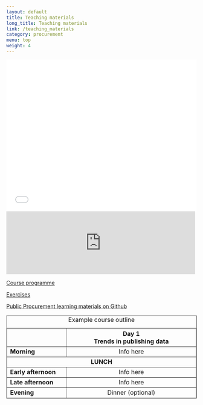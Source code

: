 ```yaml
---
layout: default
title: Teaching materials
long_title: Teaching materials
link: /teaching_materials
category: procurement
menu: top
weight: 4
---
```


<section>

<iframe style="float:left; max-width:100%;" width="600px" height="400px" class="scribd_iframe_embed" src="scribd_iframe_embed" src="https://www.scribd.com/embeds/246221136/content?start_page=1&view_mode=slideshow&access_key=key-nr5jnqwqoaaMLPEpKNXT&show_recommendations=true" data-auto-height="false" data-aspect-ratio="1.3308714918759232" scrolling="no" id="doc_74077" frameborder="0"></iframe>
 

<iframe style="float-right; max-width:100%;" width="500px" height="166" scrolling="no" frameborder="no" src="https://w.soundcloud.com/player/?url=https%3A//api.soundcloud.com/tracks/131148726&amp;color=ff5500&amp;auto_play=false&amp;hide_related=false&amp;show_comments=true&amp;show_user=true&amp;show_reposts=false"></iframe>

</section>

</section>

[Course programme](https://docs.google.com/document/d/1tflzxZEURTGDh3wfCqlzauv8R_iSySlE8Qmh4amLTFY/edit?usp=sharing)

[Exercises]()

[Public Procurement learning materials on Github](https://github.com/theodi/public-procurement)


<div>
<table border="1" cellpadding="1" cellspacing="1" class="table" style="width:100%">
	<thead>
		<tr>
			<th scope="col" style="width:10%;">&nbsp;</th>
			<th scope="col" style="width:30%; text-align: center;">Day 1<br/>Trends in publishing data</th>
		</tr>
	</thead>
	<caption>Example course outline</caption>
	<tbody>
		<tr>
			<td><strong>Morning</strong></td>
			<td style="text-align: center;">Info here</td>
		</tr>
		<tr>
			<td colspan="4" style="text-align: center;"><strong>LUNCH</strong></td>
		</tr>
		<tr>
			<td><strong>Early afternoon</strong></td>
			<td style="text-align: center;">Info here</td>
		</tr>
		<tr>
			<td><strong>Late afternoon</strong></td>
			<td style="text-align: center;">Info here</td>
		</tr>
		<tr>
			<td><strong>Evening</strong></td>
			<td style="text-align: center;">Dinner (optional)</td>
		</tr>
	</tbody>
</table>
</div>

</section>
